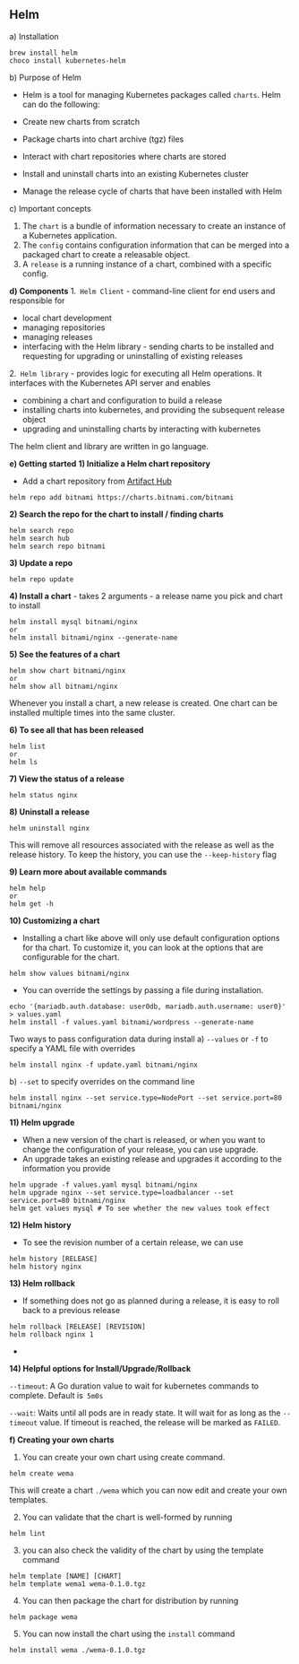 ## Helm
a) Installation
```shell
brew install helm
choco install kubernetes-helm
```
b) Purpose of Helm
- Helm is a tool for managing Kubernetes packages called `charts`. Helm can do the following:

- Create new charts from scratch
- Package charts into chart archive (tgz) files
- Interact with chart repositories where charts are stored
- Install and uninstall charts into an existing Kubernetes cluster
- Manage the release cycle of charts that have been installed with Helm

c) Important concepts
1. The `chart` is a bundle of information necessary to create an instance of a Kubernetes application.
2. The `config` contains configuration information that can be merged into a packaged chart to create a releasable object.
3. A `release` is a running instance of a chart, combined with a specific config.

**d) Components**
1.` Helm Client` - command-line client for end users and responsible for
- local chart development
- managing repositories
- managing releases
- interfacing with the Helm library - sending charts to be installed and requesting for upgrading or uninstalling of existing releases
  
2.` Helm library` - provides logic for executing all Helm operations. It interfaces with the Kubernetes API server and enables
- combining a chart and configuration to build a release
- installing charts into kubernetes, and providing the subsequent release object
- upgrading and uninstalling charts by interacting with kubernetes

The helm client and library are written in go language.

**e) Getting started**
**1) Initialize a Helm chart repository**
- Add a chart repository from [Artifact Hub](https://artifacthub.io/)
```shell
helm repo add bitnami https://charts.bitnami.com/bitnami
```

**2) Search the repo for the chart to install / finding charts**
```shell
helm search repo
helm search hub
helm search repo bitnami
```

**3) Update a repo**
```shell
helm repo update
```

**4) Install a chart** - takes 2 arguments - a release name you pick and chart to install
```shell
helm install mysql bitnami/nginx 
or
helm install bitnami/nginx --generate-name
```

**5) See the features of a chart**
```shell
helm show chart bitnami/nginx
or
helm show all bitnami/nginx
```
Whenever you install a chart, a new release is created. One chart can be installed multiple times into the same cluster.

**6) To see all that has been released**
```shell
helm list
or
helm ls
```

**7) View the status of a release** 
```shell
helm status nginx
```

**8) Uninstall a release**
```shell
helm uninstall nginx
```
This will remove all resources associated with the release as well as the release history. To keep the history, you can use the `--keep-history` flag


**9) Learn more about available commands**
```shell
helm help
or
helm get -h
```

**10) Customizing a chart**
- Installing a chart like above will only use default configuration options for tha chart. To customize it, you can look at the options that are configurable for the chart.
```shell
helm show values bitnami/nginx
```
- You can override the settings by passing a file during installation.

```shell
echo '{mariadb.auth.database: user0db, mariadb.auth.username: user0}' > values.yaml
helm install -f values.yaml bitnami/wordpress --generate-name
```
Two ways to pass configuration data during install
a) `--values` or `-f` to specify a YAML file with overrides
```shell
helm install nginx -f update.yaml bitnami/nginx 
```
b) `--set` to specify overrides on the command line
```shell
helm install nginx --set service.type=NodePort --set service.port=80 bitnami/nginx
```

**11) Helm upgrade**
- When a new version of the chart is released, or when you want to change the configuration of your release, you can use upgrade.
-  An upgrade takes an existing release and upgrades it according to the information you provide
```shell
helm upgrade -f values.yaml mysql bitnami/nginx
helm upgrade nginx --set service.type=loadbalancer --set service.port=80 bitnami/nginx
helm get values mysql # To see whether the new values took effect
```

**12) Helm history**
- To see the revision number of a certain release, we can use
```shell
helm history [RELEASE]
helm history nginx
```
**13) Helm rollback**
- If something does not go as planned during a release, it is easy to roll back to a previous release
```shell
helm rollback [RELEASE] [REVISION]
helm rollback nginx 1
```
-

**14) Helpful options for Install/Upgrade/Rollback**

`--timeout`: A Go duration value to wait for kubernetes commands to complete. Default is` 5m0s`

`--wait`: Waits until all pods are in ready state. It will wait for as long as the `--timeout` value. If timeout is reached, the release will be marked as `FAILED`.

**f) Creating your own charts**

1) You can create your own chart using create command.
```shell
helm create wema
```
This will create a chart `./wema` which you can now edit and create your own templates.

2) You can validate that the chart is well-formed by running
```shell
helm lint 
```
3) you can also check the validity of the chart by using the template command
```shell
helm template [NAME] [CHART]
helm template wema1 wema-0.1.0.tgz
```
4) You can then package the chart for distribution by running
```shell
helm package wema
```
5) You can now install the chart using the `install` command
```shell
helm install wema ./wema-0.1.0.tgz
```
